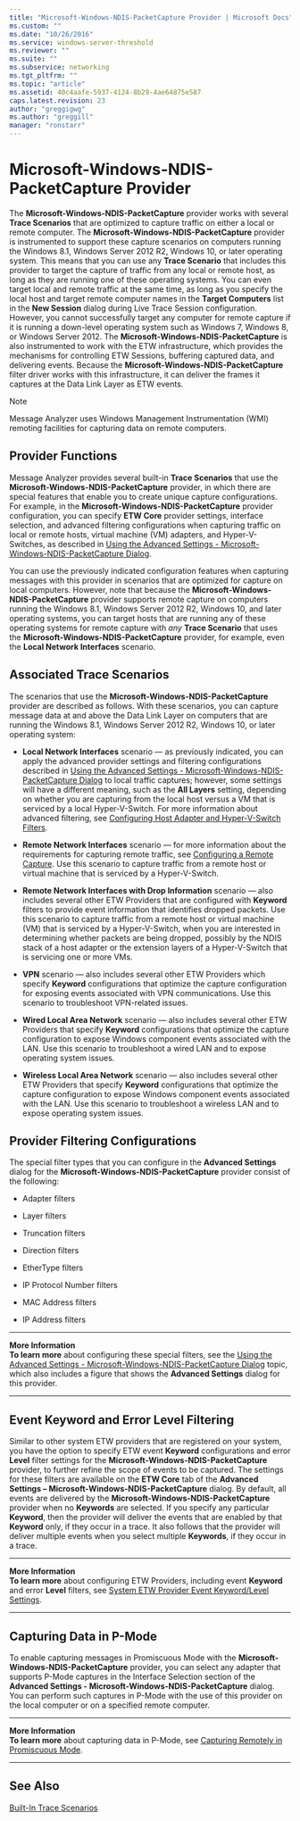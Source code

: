 ```yaml
---
title: "Microsoft-Windows-NDIS-PacketCapture Provider | Microsoft Docs"
ms.custom: ""
ms.date: "10/26/2016"
ms.service: windows-server-threshold
ms.reviewer: ""
ms.suite: ""
ms.subservice: networking
ms.tgt_pltfrm: ""
ms.topic: "article"
ms.assetid: 40c4aafe-5937-4124-8b29-4ae64875e587
caps.latest.revision: 23
author: "greggigwg"
ms.author: "greggill"
manager: "ronstarr"
---
```

# Microsoft-Windows-NDIS-PacketCapture Provider
The **Microsoft-Windows-NDIS-PacketCapture** provider works with several **Trace Scenarios** that are optimized to capture traffic on either a local or remote computer. The **Microsoft-Windows-NDIS-PacketCapture** provider is instrumented to support these capture scenarios on computers running the Windows 8.1, Windows Server 2012 R2, Windows 10, or later operating system. This means that you can use any **Trace Scenario** that includes this provider to target the capture of traffic from any local or remote host, as long as they are running one of these operating systems. You can even target local and remote traffic at the same time, as long as you specify the local host and target remote computer names in the **Target Computers** list in the **New Session** dialog during Live Trace Session configuration. However, you cannot successfully target any computer for remote capture if it is running a down-level operating system such as Windows 7, Windows 8, or Windows Server 2012. The **Microsoft-Windows-NDIS-PacketCapture** is also instrumented to work with the ETW infrastructure, which provides the mechanisms for controlling ETW Sessions, buffering captured data, and delivering events. Because the **Microsoft-Windows-NDIS-PacketCapture** filter driver works with this infrastructure, it can deliver the frames it captures at the Data Link Layer as ETW events.  
  
> [!NOTE]
>  Message Analyzer uses Windows Management Instrumentation (WMI) remoting facilities for capturing data on remote computers.  
  
## Provider Functions  
 Message Analyzer provides several built-in **Trace Scenarios** that use the **Microsoft-Windows-NDIS-PacketCapture** provider, in which there are special features that enable you to create unique capture configurations. For example, in the **Microsoft-Windows-NDIS-PacketCapture** provider configuration, you can specify **ETW Core** provider settings, interface selection, and advanced filtering configurations when capturing traffic on local or remote hosts, virtual machine (VM) adapters, and Hyper-V-Switches, as described in [Using the Advanced Settings - Microsoft-Windows-NDIS-PacketCapture Dialog](using-the-advanced-settings-microsoft-windows-ndis-packetcapture-dialog.md).  
  
 You can use the previously indicated configuration features when capturing messages with this provider in scenarios that are optimized for capture on local computers. However, note that because the **Microsoft-Windows-NDIS-PacketCapture** provider supports remote capture on computers running the Windows 8.1, Windows Server 2012 R2, Windows 10, and later operating systems, you can target hosts that are running any of these operating systems for remote capture with *any* **Trace Scenario** that uses the **Microsoft-Windows-NDIS-PacketCapture** provider, for example, even the **Local Network Interfaces** scenario.  
  
## Associated Trace Scenarios  
 The scenarios that use the **Microsoft-Windows-NDIS-PacketCapture** provider are described as follows. With these scenarios, you can capture message data at and above the Data Link Layer on computers that are running the Windows 8.1, Windows Server 2012 R2, Windows 10, or later operating system:  
  
-   **Local Network Interfaces** scenario — as previously indicated, you can apply the advanced provider settings and filtering configurations described in [Using the Advanced Settings - Microsoft-Windows-NDIS-PacketCapture Dialog](using-the-advanced-settings-microsoft-windows-ndis-packetcapture-dialog.md) to local traffic captures; however, some settings will have a different meaning, such as the **All Layers** setting, depending on whether you are capturing from the local host versus a VM that is serviced by a local Hyper-V-Switch. For more information about advanced filtering, see [Configuring Host Adapter and Hyper-V-Switch Filters](using-the-advanced-settings-microsoft-windows-ndis-packetcapture-dialog.md#BKMK_HostSwitchFilterConfig).  
  
-   **Remote Network Interfaces** scenario — for more information about the requirements for capturing remote traffic, see [Configuring a Remote Capture](configuring-a-remote-capture.md). Use this scenario to capture traffic from a remote host or virtual machine that is serviced by a Hyper-V-Switch.  
  
-   **Remote Network Interfaces with Drop Information** scenario — also includes several other ETW Providers that are configured with **Keyword** filters to provide event information that identifies dropped packets. Use this scenario to capture traffic from a remote host or virtual machine (VM) that is serviced by a Hyper-V-Switch, when you are interested in determining whether packets are being dropped, possibly by the NDIS stack of a host adapter or the extension layers of a Hyper-V-Switch that is servicing one or more VMs.  
  
-   **VPN** scenario — also includes several other ETW Providers which specify **Keyword** configurations that optimize the capture configuration for exposing events associated with VPN communications. Use this scenario to troubleshoot VPN-related issues.  
  
-   **Wired Local Area Network** scenario — also includes several other ETW Providers that specify **Keyword** configurations that optimize the capture configuration to expose Windows component events associated with the LAN. Use this scenario to troubleshoot a wired LAN and to expose operating system issues.  
  
-   **Wireless Local Area Network** scenario — also includes several other ETW Providers that specify **Keyword** configurations that optimize the capture configuration to expose Windows component events associated with the LAN. Use this scenario to troubleshoot a wireless LAN and to expose operating system issues.  
  
<a name="BKMK_WindowsNDISProviderFilters"></a>   
## Provider Filtering Configurations  
 The special filter types that you can configure in the **Advanced Settings** dialog for the **Microsoft-Windows-NDIS-PacketCapture** provider consist of the following:  
  
-   Adapter filters  
  
-   Layer filters  
  
-   Truncation filters  
  
-   Direction filters  
  
-   EtherType filters  
  
-   IP Protocol Number filters  
  
-   MAC Address filters  
  
-   IP Address filters  
  
---  
  
 **More Information**   
 **To learn more** about configuring these special filters, see the [Using the Advanced Settings - Microsoft-Windows-NDIS-PacketCapture Dialog](using-the-advanced-settings-microsoft-windows-ndis-packetcapture-dialog.md) topic, which also includes a figure that shows the **Advanced Settings** dialog for this provider.  
 
---  
  
<a name="BKMK_NDISKeywordErrorLevelFilters"></a>   
## Event Keyword and Error Level Filtering  
 Similar to other system ETW providers that are registered on your system, you have the option to specify ETW event **Keyword** configurations and error **Level** filter settings for the **Microsoft-Windows-NDIS-PacketCapture** provider, to further refine the scope of events to be captured. The settings for these filters are available on the **ETW Core** tab of the **Advanced Settings – Microsoft-Windows-NDIS-PacketCapture** dialog. By default, all events are delivered by the **Microsoft-Windows-NDIS-PacketCapture** provider when no **Keywords** are selected. If you specify any particular **Keyword**, then the provider will deliver the events that are enabled by that **Keyword** only, if they occur in a trace. It also follows that the provider will deliver multiple events when you select multiple **Keywords**, if they occur in a trace.  
  
---  
  
 **More Information**   
 **To learn more** about configuring ETW Providers, including event **Keyword** and error **Level** filters, see [System ETW Provider Event Keyword/Level Settings](system-etw-provider-event-keyword-level-settings.md).  

---  
  
<a name="BKMK_CaptureInPMode"></a>   
## Capturing Data in P-Mode  
 To enable capturing messages in Promiscuous Mode with the **Microsoft-Windows-NDIS-PacketCapture** provider, you can select any adapter that supports P-Mode captures in the Interface Selection section of the **Advanced Settings - Microsoft-Windows-NDIS-PacketCapture** dialog. You can perform such captures in P-Mode with the use of this provider on the local computer or on a specified remote computer.  
  
---  
  
 **More Information**   
 **To learn more** about capturing data in P-Mode, see [Capturing Remotely in Promiscuous Mode](configuring-a-remote-capture.md#BKMK_PromiscuousMode).  

---  
  
## See Also  
 [Built-In Trace Scenarios](built-in-trace-scenarios.md)